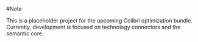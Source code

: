 #Note

This is a placeholder project for the upcoming Colibri optimization bundle. Currently, development is focused on technology connectors and the semantic core.